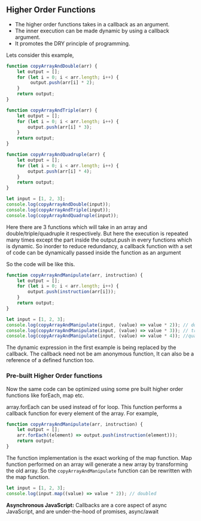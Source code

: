 ## Higher Order Functions

- The higher order functions takes in a callback as an argument.
- The inner execution can be made dynamic by using a callback argument. 
- It promotes the DRY principle of programming.

Lets consider this example,

```js
function copyArrayAndDouble(arr) {
	let output = [];
	for (let i = 0; i < arr.length; i++) {
		 output.push(arr[i] * 2);
	}
	return output;
}

function copyArrayAndTriple(arr) {
	let output = [];
	for (let i = 0; i < arr.length; i++) {
		output.push(arr[i] * 3);
	}
	return output;
}

function copyArrayAndQuadruple(arr) {
	let output = [];
	for (let i = 0; i < arr.length; i++) {
		output.push(arr[i] * 4);
	}
	return output;
}

let input = [1, 2, 3];
console.log(copyArrayAndDouble(input));
console.log(copyArrayAndTriple(input));
console.log(copyArrayAndQuadruple(input));
```

Here there are 3 functions which will take in an array and double/triple/quadruple it respectively.
But here the execution is repeated many times except the part inside the output.push in every functions which is dynamic.
So inorder to reduce redundancy, a callback function with a set of code can be dynamically passed inside the function as an argument

So the code will be like this.

```js
function copyArrayAndManipulate(arr, instruction) {
	let output = [];
	for (let i = 0; i < arr.length; i++) {
		output.push(instruction(arr[i]));
	}
	return output;
}

let input = [1, 2, 3];
console.log(copyArrayAndManipulate(input, (value) => value * 2)); // doubled
console.log(copyArrayAndManipulate(input, (value) => value * 3)); // tripled
console.log(copyArrayAndManipulate(input, (value) => value * 4)); //quadrupled
```

The dynamic expression in the first example is being replaced by the callback. The callback need not be am anonymous function, It can also be a reference of a defined function too.

### Pre-built Higher Order functions

Now the same code can be optimized using some pre built higher order functions like forEach, map etc.

array.forEach can be used instead of for loop. This function performs a callback function for every element of the array. For example,

```js
function copyArrayAndManipulate(arr, instruction) {
	let output = [];
	arr.forEach((element) => output.push(instruction(element)));
	return output;
}
```

The function implementation is the exact working of the map function. Map function performed on an array will generate a new array by transforming the old array. So the `copyArrayAndManipulate` function can be rewritten with the map function.

```js
let input = [1, 2, 3];
console.log(input.map((value) => value * 2)); // doubled
```

**Asynchronous JavaScript:** Callbacks are a core aspect of async JavaScript, and are under-the-hood of promises, async/await